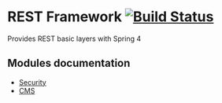 # REST Framework [![Build Status](https://travis-ci.org/Daeliin/rest-framework.svg?branch=master)](https://travis-ci.org/Daeliin/rest-framework)

Provides REST basic layers with Spring 4

## Modules documentation
* [Security](https://github.com/Daeliin/rest-framework/wiki/Module-:-security)
* [CMS](https://github.com/Daeliin/rest-framework/wiki/Module-:-cms)
